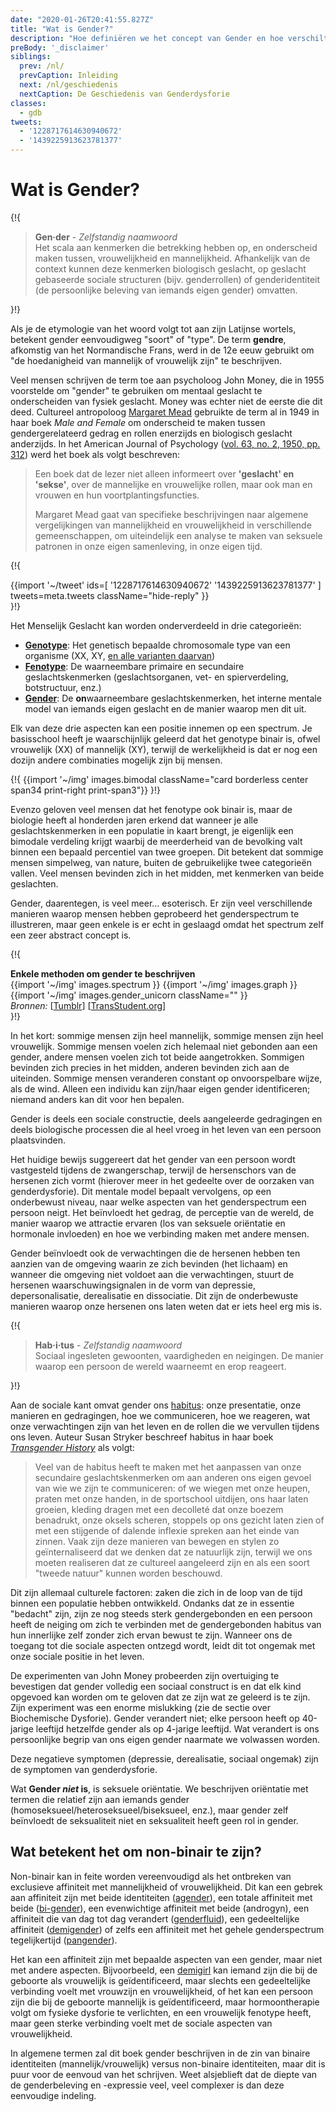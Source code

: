 ```yaml
---
date: "2020-01-26T20:41:55.827Z"
title: "Wat is Gender?"
description: "Hoe definiëren we het concept van Gender en hoe verschilt het van Geslacht?"
preBody: '_disclaimer'
siblings:
  prev: /nl/
  prevCaption: Inleiding
  next: /nl/geschiedenis
  nextCaption: De Geschiedenis van Genderdysforie
classes:
  - gdb
tweets:
  - '1228717614630940672'
  - '1439225913623781377'
---
```


# Wat is Gender?

{!{
<div class="gutter">
  <blockquote>
    <strong>Gen·der</strong> - <em>Zelfstandig naamwoord</em><br>
    Het scala aan kenmerken die betrekking hebben op, en onderscheid maken tussen, vrouwelijkheid en mannelijkheid. Afhankelijk van de context kunnen deze kenmerken biologisch geslacht, op geslacht gebaseerde sociale structuren (bijv. genderrollen) of genderidentiteit (de persoonlijke beleving van iemands eigen gender) omvatten.
  </blockquote>
</div>
}!}

Als je de etymologie van het woord volgt tot aan zijn Latijnse wortels, betekent gender eenvoudigweg "soort" of "type". De term **gendre**, afkomstig van het Normandische Frans, werd in de 12e eeuw gebruikt om "de hoedanigheid van mannelijk of vrouwelijk zijn" te beschrijven.

Veel mensen schrijven de term toe aan psycholoog John Money, die in 1955 voorstelde om "gender" te gebruiken om mentaal geslacht te onderscheiden van fysiek geslacht. Money was echter niet de eerste die dit deed. Cultureel antropoloog [Margaret Mead](https://nl.wikipedia.org/wiki/Margaret_Mead) gebruikte de term al in 1949 in haar boek *Male and Female* om onderscheid te maken tussen gendergerelateerd gedrag en rollen enerzijds en biologisch geslacht anderzijds. In het American Journal of Psychology ([vol. 63, no. 2, 1950, pp. 312](https://www.jstor.org/stable/1418948)) werd het boek als volgt beschreven:

> Een boek dat de lezer niet alleen informeert over **'geslacht' en 'sekse'**, over de mannelijke en vrouwelijke rollen, maar ook man en vrouwen en hun voortplantingsfuncties.
>
> Margaret Mead gaat van specifieke beschrijvingen naar algemene vergelijkingen van mannelijkheid en vrouwelijkheid in verschillende gemeenschappen, om uiteindelijk een analyse te maken van seksuele patronen in onze eigen samenleving, in onze eigen tijd.

{!{
<div class="gutter">
  {{import '~/tweet' ids=[
    '1228717614630940672'
    '1439225913623781377'
  ] tweets=meta.tweets className="hide-reply" }}
</div>
}!}

Het Menselijk Geslacht kan worden onderverdeeld in drie categorieën:

- **[Genotype](https://nl.wikipedia.org/wiki/Genotype)**: Het genetisch bepaalde chromosomale type van een organisme (XX, XY, [en alle varianten daarvan](https://twitter.com/sciencevet2/status/1035250518870900737?lang=en))
- **[Fenotype](https://nl.wikipedia.org/wiki/Fenotype)**: De waarneembare primaire en secundaire geslachtskenmerken (geslachtsorganen, vet- en spierverdeling, botstructuur, enz.)
- **[Gender](https://nl.wikipedia.org/wiki/Gender_(sekse))**: De **on**waarneembare geslachtskenmerken, het interne mentale model van iemands eigen geslacht en de manier waarop men dit uit.

Elk van deze drie aspecten kan een positie innemen op een spectrum. Je basisschool heeft je waarschijnlijk geleerd dat het genotype binair is, ofwel vrouwelijk (XX) of mannelijk (XY), terwijl de werkelijkheid is dat er nog een dozijn andere combinaties mogelijk zijn bij mensen.

{!{ {{import '~/img' images.bimodal className="card borderless center span34 print-right print-span3"}} }!}

Evenzo geloven veel mensen dat het fenotype ook binair is, maar de biologie heeft al honderden jaren erkend dat wanneer je alle geslachtskenmerken in een populatie in kaart brengt, je eigenlijk een bimodale verdeling krijgt waarbij de meerderheid van de bevolking valt binnen een bepaald percentiel van twee groepen. Dit betekent dat sommige mensen simpelweg, van nature, buiten de gebruikelijke twee categorieën vallen. Veel mensen bevinden zich in het midden, met kenmerken van beide geslachten.

Gender, daarentegen, is veel meer... esoterisch. Er zijn veel verschillende manieren waarop mensen hebben geprobeerd het genderspectrum te illustreren, maar geen enkele is er echt in geslaagd omdat het spectrum zelf een zeer abstract concept is.

{!{
<div class="">
  <div class="card">
    <div class="card-header"><strong>Enkele methoden om gender te beschrijven</strong></div>
    <div class="card-body flex flex-row">
      {{import '~/img' images.spectrum }}
      {{import '~/img' images.graph }}
      {{import '~/img' images.gender_unicorn className="" }}
    </div>
    <div class="card-body">
      <em>Bronnen:</em>
      [<a href="https://bahamutzero.tumblr.com/post/56838411871/gender-a-visual-guide-when-most-people-think-of">Tumblr</a>] <!-- Broken link! -->
      [<a href="http://www.transstudent.org/gender">TransStudent.org</a>]
    </div>
  </div>
</div>
}!}

In het kort: sommige mensen zijn heel mannelijk, sommige mensen zijn heel vrouwelijk. Sommige mensen voelen zich helemaal niet gebonden aan een gender, andere mensen voelen zich tot beide aangetrokken. Sommigen bevinden zich precies in het midden, anderen bevinden zich aan de uiteinden. Sommige mensen veranderen constant op onvoorspelbare wijze, als de wind. Alleen een individu kan zijn/haar eigen gender identificeren; niemand anders kan dit voor hen bepalen.

Gender is deels een sociale constructie, deels aangeleerde gedragingen en deels biologische processen die al heel vroeg in het leven van een persoon plaatsvinden.

Het huidige bewijs suggereert dat het gender van een persoon wordt vastgesteld tijdens de zwangerschap, terwijl de hersenschors van de hersenen zich vormt (hierover meer in het gedeelte over de oorzaken van genderdysforie). Dit mentale model bepaalt vervolgens, op een onderbewust niveau, naar welke aspecten van het genderspectrum een persoon neigt. Het beïnvloedt het gedrag, de perceptie van de wereld, de manier waarop we attractie ervaren (los van seksuele oriëntatie en hormonale invloeden) en hoe we verbinding maken met andere mensen.

Gender beïnvloedt ook de verwachtingen die de hersenen hebben ten aanzien van de omgeving waarin ze zich bevinden (het lichaam) en wanneer die omgeving niet voldoet aan die verwachtingen, stuurt de hersenen waarschuwingsignalen in de vorm van depressie, depersonalisatie, derealisatie en dissociatie. Dit zijn de onderbewuste manieren waarop onze hersenen ons laten weten dat er iets heel erg mis is.

{!{
<div class="gutter"><blockquote>
  <strong>Hab·i·tus</strong> - <em>Zelfstandig naamwoord</em><br>
  Sociaal ingesleten gewoonten, vaardigheden en neigingen. De manier waarop een persoon de wereld waarneemt en erop reageert.
</blockquote></div>
}!}

Aan de sociale kant omvat gender ons [habitus](https://en.wikipedia.org/wiki/Habitus_(sociology)): onze presentatie, onze manieren en gedragingen, hoe we communiceren, hoe we reageren, wat onze verwachtingen zijn van het leven en de rollen die we vervullen tijdens ons leven. Auteur Susan Stryker beschreef habitus in haar boek *[Transgender History](https://www.amazon.com/Transgender-History-second-Todays-Revolution/dp/158005689X)* als volgt:

> Veel van de habitus heeft te maken met het aanpassen van onze secundaire geslachtskenmerken om aan anderen ons eigen gevoel van wie we zijn te communiceren: of we wiegen met onze heupen, praten met onze handen, in de sportschool uitdijen, ons haar laten groeien, kleding dragen met een decolleté dat onze boezem benadrukt, onze oksels scheren, stoppels op ons gezicht laten zien of met een stijgende of dalende inflexie spreken aan het einde van zinnen. Vaak zijn deze manieren van bewegen en stylen zo geïnternaliseerd dat we denken dat ze natuurlijk zijn, terwijl we ons moeten realiseren dat ze cultureel aangeleerd zijn en als een soort "tweede natuur" kunnen worden beschouwd.

Dit zijn allemaal culturele factoren: zaken die zich in de loop van de tijd binnen een populatie hebben ontwikkeld. Ondanks dat ze in essentie "bedacht" zijn, zijn ze nog steeds sterk gendergebonden en een persoon heeft de neiging om zich te verbinden met de gendergebonden habitus van hun innerlijke zelf zonder zich ervan bewust te zijn. Wanneer ons de toegang tot die sociale aspecten ontzegd wordt, leidt dit tot ongemak met onze sociale positie in het leven.

De experimenten van John Money probeerden zijn overtuiging te bevestigen dat gender volledig een sociaal construct is en dat elk kind opgevoed kan worden om te geloven dat ze zijn wat ze geleerd is te zijn. Zijn experiment was een enorme mislukking (zie de sectie over Biochemische Dysforie). Gender verandert niet; elke persoon heeft op 40-jarige leeftijd hetzelfde gender als op 4-jarige leeftijd. Wat verandert is ons persoonlijke begrip van ons eigen gender naarmate we volwassen worden.

Deze negatieve symptomen (depressie, derealisatie, sociaal ongemak) zijn de symptomen van genderdysforie.

Wat **Gender *niet* is**, is seksuele oriëntatie. We beschrijven oriëntatie met termen die relatief zijn aan iemands gender (homoseksueel/heteroseksueel/biseksueel, enz.), maar gender zelf beïnvloedt de seksualiteit niet en seksualiteit heeft geen rol in gender.

## Wat betekent het om non-binair te zijn?

Non-binair kan in feite worden vereenvoudigd als het ontbreken van exclusieve affiniteit met mannelijkheid of vrouwelijkheid. Dit kan een gebrek aan affiniteit zijn met beide identiteiten ([agender](https://gender.wikia.org/wiki/Agender)), een totale affiniteit met beide ([bi-gender](https://gender.wikia.org/wiki/Bigender)), een evenwichtige affiniteit met beide (androgyn), een affiniteit die van dag tot dag verandert ([genderfluid](https://gender.wikia.org/wiki/Genderfluid)), een gedeeltelijke affiniteit ([demigender](https://gender.wikia.org/wiki/Demigender)) of zelfs een affiniteit met het gehele genderspectrum tegelijkertijd ([pangender](https://gender.wikia.org/wiki/Pangender)).

Het kan een affiniteit zijn met bepaalde aspecten van een gender, maar niet met andere aspecten. Bijvoorbeeld, een [demigirl](https://gender.wikia.org/wiki/Demigirl) kan iemand zijn die bij de geboorte als vrouwelijk is geïdentificeerd, maar slechts een gedeeltelijke verbinding voelt met vrouwzijn en vrouwelijkheid, of het kan een persoon zijn die bij de geboorte mannelijk is geïdentificeerd, maar hormoontherapie volgt om fysieke dysforie te verlichten, en een vrouwelijk fenotype heeft, maar geen sterke verbinding voelt met de sociale aspecten van vrouwelijkheid.

In algemene termen zal dit boek gender beschrijven in de zin van binaire identiteiten (mannelijk/vrouwelijk) versus non-binaire identiteiten, maar dit is puur voor de eenvoud van het schrijven. Weet alsjeblieft dat de diepte van de genderbeleving en -expressie veel, veel complexer is dan deze eenvoudige indeling.

